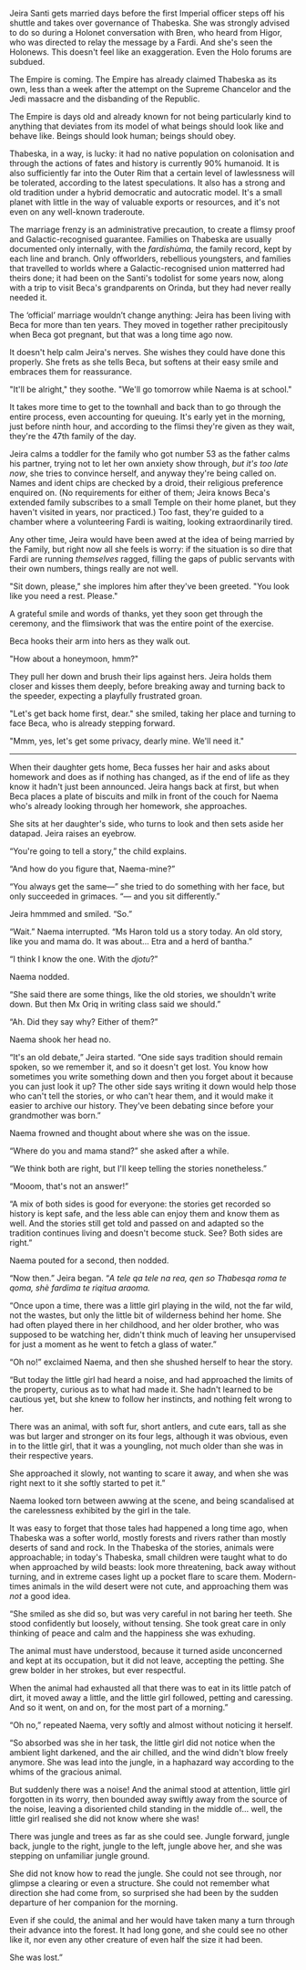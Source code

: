 Jeira Santi gets married days before the first Imperial officer steps off his
shuttle and takes over governance of Thabeska. She was strongly advised to do
so during a Holonet conversation with Bren, who heard from Higor, who was
directed to relay the message by a Fardi. And she's seen the Holonews. This
doesn't feel like an exaggeration. Even the Holo forums are subdued.

The Empire is coming. The Empire has already claimed Thabeska as its own, less
than a week after the attempt on the Supreme Chancelor and the Jedi massacre
and the disbanding of the Republic.

The Empire is days old and already known for not being particularly kind to
anything that deviates from its model of what beings should look like and behave
like. Beings should look human; beings should obey.

Thabeska, in a way, is lucky: it had no native population on colonisation and
through the actions of fates and history is currently 90% humanoid. It is also
sufficiently far into the Outer Rim that a certain level of lawlessness will be
tolerated, according to the latest speculations. It also has a strong and old
tradition under a hybrid democratic and autocratic model. It's a small planet
with little in the way of valuable exports or resources, and it's not even on
any well-known traderoute.

The marriage frenzy is an administrative precaution, to create a flimsy proof
and Galactic-recognised guarantee. Families on Thabeska are usually documented
only internally, with the _fardishùma_, the family record, kept by each line
and branch. Only offworlders, rebellious youngsters, and families that
travelled to worlds where a Galactic-recognised union matterred had theirs
done; it had been on the Santi's todolist for some years now, along with a trip
to visit Beca's grandparents on Orinda, but they had never really needed it.

The ‘official’ marriage wouldn’t change anything: Jeira has been living with
Beca for more than ten years. They moved in together rather precipitously when
Beca got pregnant, but that was a long time ago now.

It doesn't help calm Jeira's nerves. She wishes they could have done this
properly. She frets as she tells Beca, but softens at their easy smile and
embraces them for reassurance.

"It'll be alright," they soothe. "We'll go tomorrow while Naema is at school."

It takes more time to get to the townhall and back than to go through the entire
process, even accounting for queuing. It's early yet in the morning, just before
ninth hour, and according to the flimsi they're given as they wait, they're the
47th family of the day.

Jeira calms a toddler for the family who got number 53 as the father calms his
partner, trying not to let her own anxiety show through, *but it's too late
now*, she tries to convince herself, and anyway they're being called on. Names
and ident chips are checked by a droid, their religious preference enquired on.
(No requirements for either of them; Jeira knows Beca's extended family
subscribes to a small Temple on their home planet, but they haven't visited in
years, nor practiced.) Too fast, they're guided to a chamber where a
volunteering Fardi is waiting, looking extraordinarily tired.

Any other time, Jeira would have been awed at the idea of being married by the
Family, but right now all she feels is worry: if the situation is so dire that
Fardi are running _themselves_ ragged, filling the gaps of public servants with
their own numbers, things really are not well.

"Sit down, please," she implores him after they've been greeted. "You look like
you need a rest. Please."

A grateful smile and words of thanks, yet they soon get through the ceremony,
and the flimsiwork that was the entire point of the exercise.

Beca hooks their arm into hers as they walk out.

"How about a honeymoon, hmm?"

They pull her down and brush their lips against hers. Jeira holds them closer
and kisses them deeply, before breaking away and turning back to the speeder,
expecting a playfully frustrated groan.

"Let's get back home first, dear." she smiled, taking her place and turning
to face Beca, who is already stepping forward.

"Mmm, yes, let's get some privacy, dearly mine. We'll need it."

--------

When their daughter gets home, Beca fusses her hair and asks about homework and
does as if nothing has changed, as if the end of life as they know it hadn't
just been announced. Jeira hangs back at first, but when Beca places a plate of
biscuits and milk in front of the couch for Naema who's already looking through
her homework, she approaches.

She sits at her daughter's side, who turns to look and then sets aside her
datapad. Jeira raises an eyebrow.

“You're going to tell a story,” the child explains.

“And how do you figure that, Naema-mine?”

“You always get the same—” she tried to do something with her face, but only
succeeded in grimaces. “— and you sit differently.”

Jeira hmmmed and smiled. “So.”

“Wait.” Naema interrupted. “Ms Haron told us a story today. An old story, like
you and mama do. It was about… Etra and a herd of bantha.”

“I think I know the one. With the *djotu*?”

Naema nodded.

“She said there are some things, like the old stories, we shouldn't write down.
But then Mx Oriq in writing class said we should.”

“Ah. Did they say why? Either of them?”

Naema shook her head no.

“It's an old debate,” Jeira started. “One side says tradition should remain
spoken, so we remember it, and so it doesn't get lost. You know how sometimes
you write something down and then you forget about it because you can just look
it up? The other side says writing it down would help those who can't tell the
stories, or who can't hear them, and it would make it easier to archive our
history. They've been debating since before your grandmother was born.”

Naema frowned and thought about where she was on the issue.

“Where do you and mama stand?” she asked after a while.

“We think both are right, but I'll keep telling the stories nonetheless.”

“Mooom, that's not an answer!”

“A mix of both sides is good for everyone: the stories get recorded so history
is kept safe, and the less able can enjoy them and know them as well. And the
stories still get told and passed on and adapted so the tradition continues
living and doesn't become stuck. See? Both sides are right.”

Naema pouted for a second, then nodded.

“Now then.” Jeira began. “*A tele qa tele na rea, qen so Thabesqa roma te qoma,
shè fardima te riqitua araoma.*

“Once upon a time, there was a little girl playing in the wild, not the far
wild, not the wastes, but only the little bit of wilderness behind her home. She
had often played there in her childhood, and her older brother, who was supposed
to be watching her, didn't think much of leaving her unsupervised for just a
moment as he went to fetch a glass of water.”

“Oh no!” exclaimed Naema, and then she shushed herself to hear the story.

“But today the little girl had heard a noise, and had approached the limits of
the property, curious as to what had made it. She hadn't learned to be cautious
yet, but she knew to follow her instincts, and nothing felt wrong to her.

There was an animal, with soft fur, short antlers, and cute ears, tall as she
was but larger and stronger on its four legs, although it was obvious, even in
to the little girl, that it was a youngling, not much older than she was in
their respective years.

She approached it slowly, not wanting to scare it away, and when she was right
next to it she softly started to pet it.”

Naema looked torn between awwing at the scene, and being scandalised at the
carelessness exhibited by the girl in the tale.

It was easy to forget that those tales had happened a long time ago, when
Thabeska was a softer world, mostly forests and rivers rather than mostly
deserts of sand and rock. In the Thabeska of the stories, animals were
approachable; in today's Thabeska, small children were taught what to do when
approached by wild beasts: look more threatening, back away without turning, and
in extreme cases light up a pocket flare to scare them. Modern-times animals in
the wild desert were not cute, and approaching them was _not_ a good idea.

“She smiled as she did so, but was very careful in not baring her teeth. She
stood confidently but loosely, without tensing. She took great care in only
thinking of peace and calm and the happiness she was exhuding.

The animal must have understood, because it turned aside unconcerned and kept at
its occupation, but it did not leave, accepting the petting. She grew bolder in
her strokes, but ever respectful.

When the animal had exhausted all that there was to eat in its little patch of
dirt, it moved away a little, and the little girl followed, petting and
caressing. And so it went, on and on, for the most part of a morning.”

“Oh no,” repeated Naema, very softly and almost without noticing it herself.

“So absorbed was she in her task, the little girl did not notice when the
ambient light darkened, and the air chilled, and the wind didn't blow freely
anymore. She was lead into the jungle, in a haphazard way according to the
whims of the gracious animal.

But suddenly there was a noise! And the animal stood at attention, little girl
forgotten in its worry, then bounded away swiftly away from the source of the
noise, leaving a disoriented child standing in the middle of… well, the little
girl realised she did not know where she was!

There was jungle and trees as far as she could see. Jungle forward, jungle back,
jungle to the right, jungle to the left, jungle above her, and she was stepping
on unfamiliar jungle ground.

She did not know how to read the jungle. She could not see through, nor glimpse
a clearing or even a structure. She could not remember what direction she had
come from, so surprised she had been by the sudden departure of her companion
for the morning.

Even if she could, the animal and her would have taken many a turn through their
advance into the forest. It had long gone, and she could see no other like it,
nor even any other creature of even half the size it had been.

She was lost.”
